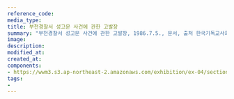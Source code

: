 ```yaml
---
reference_code:
media_type:
title: 부천경찰서 성고문 사건에 관한 고발장
summary: "부천경찰서 성고문 사건에 관한 고발장, 1986.7.5., 문서, 출처 한국기독교사회문제연구원, 민주화운동기념사업회"
image:
description:
modified_at:
created_at:
components:
- https://wwm3.s3.ap-northeast-2.amazonaws.com/exhibition/ex-04/section-01-right/3_부천경찰서+성고문+사건에+관한+고발장.jpg
tags:
-
---
```

